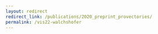 ```yaml
---
layout: redirect
redirect_link: /publications/2020_preprint_provectories/
permalink: /vis22-walchshofer
---
```

